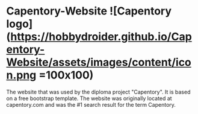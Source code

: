 # Capentory-Website ![Capentory logo](https://hobbydroider.github.io/Capentory-Website/assets/images/content/icon.png =100x100)

The website that was used by the diploma project "Capentory". It is based on a free bootstrap template. The website was originally located at capentory.com and was the #1 search result for the term Capentory. 
